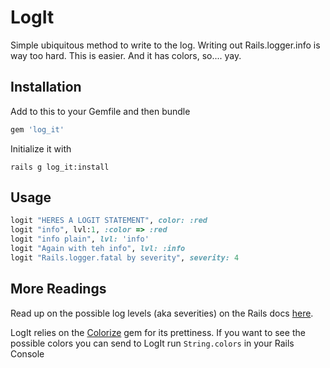 # LogIt

Simple ubiquitous method to write to the log. Writing out Rails.logger.info is way too hard. This is easier. And it has colors, so.... yay.

## Installation

Add to this to your Gemfile and then bundle

```ruby
gem 'log_it'
```

Initialize it with

```
rails g log_it:install
```

## Usage

```ruby
logit "HERES A LOGIT STATEMENT", color: :red
logit "info", lvl:1, :color => :red
logit "info plain", lvl: 'info'
logit "Again with teh info", lvl: :info
logit "Rails.logger.fatal by severity", severity: 4
```

## More Readings
Read up on the possible log levels (aka severities) on the Rails docs [here](http://guides.rubyonrails.org/debugging_rails_applications.html#log-levels).

LogIt relies on the [Colorize](https://github.com/fazibear/colorize) gem for its prettiness. If you want to see the possible colors you can send to LogIt run `String.colors` in your Rails Console